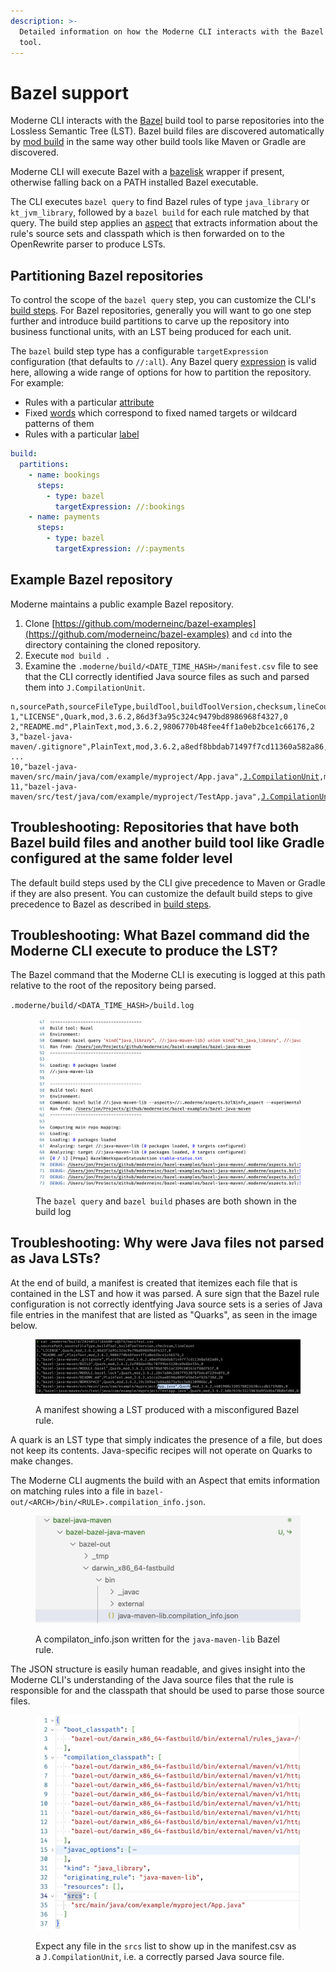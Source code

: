 ```yaml
---
description: >-
  Detailed information on how the Moderne CLI interacts with the Bazel build
  tool.
---
```


# Bazel support

Moderne CLI interacts with the [Bazel](https://bazel.build/) build tool to parse repositories into the Lossless Semantic Tree (LST). Bazel build files are discovered automatically by [mod build](../cli-reference.md#mod-build) in the same way other build tools like Maven or Gradle are discovered.

Moderne CLI will execute Bazel with a [bazelisk](https://github.com/bazelbuild/bazelisk) wrapper if present, otherwise falling back on a PATH installed Bazel executable.

The CLI executes `bazel query` to find Bazel rules of type `java_library` or `kt_jvm_library`, followed by a `bazel build` for each rule matched by that query. The build step applies an [aspect](https://bazel.build/extending/aspects) that extracts information about the rule's source sets and classpath which is then forwarded on to the OpenRewrite parser to produce LSTs.

## Partitioning Bazel repositories

To control the scope of the `bazel query` step, you can customize the CLI's [build steps](build-steps.md). For Bazel repositories, generally you will want to go one step further and introduce build partitions to carve up the repository into business functional units, with an LST being produced for each unit.

The `bazel` build step type has a configurable `targetExpression` configuration (that defaults to `//:all`). Any Bazel query [expression](https://bazel.build/query/language#expressions) is valid here, allowing a wide range of options for how to partition the repository. For example:

* Rules with a particular [attribute](https://bazel.build/query/language#attr)
* Fixed [words](https://bazel.build/query/language#target-patterns) which correspond to fixed named targets or wildcard patterns of them
* Rules with a particular [label](https://bazel.build/query/language#labels)

```yaml
build:
  partitions:
    - name: bookings
      steps:
        - type: bazel
          targetExpression: //:bookings
    - name: payments
      steps:
        - type: bazel
          targetExpression: //:payments

```

## Example Bazel repository

Moderne maintains a public example Bazel repository.&#x20;

1. Clone [https://github.com/moderneinc/bazel-examples](https://github.com/moderneinc/bazel-examples) and `cd` into the directory containing the cloned repository.
2. Execute `mod build .`
3. Examine the `.moderne/build/<DATE_TIME_HASH>/manifest.csv` file to see that the CLI correctly identified Java source files as such and parsed them into `J.CompilationUnit`.

<pre class="language-csv"><code class="lang-csv">n,sourcePath,sourceFileType,buildTool,buildToolVersion,checksum,lineCount
1,"LICENSE",Quark,mod,3.6.2,86d3f3a95c324c9479bd8986968f4327,0
2,"README.md",PlainText,mod,3.6.2,9806770b48fee4ff1a0eb2bce1c66176,2
3,"bazel-java-maven/.gitignore",PlainText,mod,3.6.2,a8edf8bbdab71497f7cd11360a582a86,5
...
10,"bazel-java-maven/src/main/java/com/example/myproject/App.java",<a data-footnote-ref href="#user-content-fn-1">J.CompilationUnit</a>,mod,3.6.2,4b01908c328578022630cccdb1719d04,0
11,"bazel-java-maven/src/test/java/com/example/myproject/TestApp.java",<a data-footnote-ref href="#user-content-fn-2">J.CompilationUnit</a>,mod,3.6.2,b8b7619c3321903bd9549b4f0b8bfd88,0
</code></pre>

## Troubleshooting: Repositories that have both Bazel build files and another build tool like Gradle configured at the same folder level

The default build steps used by the CLI give precedence to Maven or Gradle if they are also present. You can customize the default build steps to give precedence to Bazel as described in [build steps](build-steps.md).

## Troubleshooting: What Bazel command did the Moderne CLI execute to produce the LST?

The Bazel command that the Moderne CLI is executing is logged at this path relative to the root of the repository being parsed.

`.moderne/build/<DATA_TIME_HASH>/build.log`

<figure><img src="../../../.gitbook/assets/image (45).png" alt=""><figcaption><p>The <code>bazel query</code> and <code>bazel build</code> phases are both shown in the build log</p></figcaption></figure>

## Troubleshooting: Why were Java files not parsed as Java LSTs?

At the end of build, a manifest is created that itemizes each file that is contained in the LST and how it was parsed. A sure sign that the Bazel rule configuration is not correctly identfying Java source sets is a series of Java file entries in the manifest that are listed as "Quarks", as seen in the image below.

<figure><img src="../../../.gitbook/assets/image (3) (1).png" alt=""><figcaption><p>A manifest showing a LST produced with a misconfigured Bazel rule.</p></figcaption></figure>

A quark is an LST type that simply indicates the presence of a file, but does not keep its contents. Java-specific recipes will not operate on Quarks to make changes.

The Moderne CLI augments the build with an Aspect that emits information on matching rules into a file in `bazel-out/<ARCH>/bin/<RULE>.compilation_info.json`.

<figure><img src="../../../.gitbook/assets/image (5).png" alt=""><figcaption><p>A compilaton_info.json written for the <code>java-maven-lib</code> Bazel rule.</p></figcaption></figure>

The JSON structure is easily human readable, and gives insight into the Moderne CLI's understanding of the Java source files that the rule is responsible for and the classpath that should be used to parse those source files.

<figure><img src="../../../.gitbook/assets/image (6).png" alt=""><figcaption><p>Expect any file in the <code>srcs</code> list to show up in the manifest.csv as a <code>J.CompilationUnit</code>, i.e. a correctly parsed Java source file.</p></figcaption></figure>

[^1]: Indication that parsing is configured correctly.

[^2]: Indication that parsing is configured correctly.
